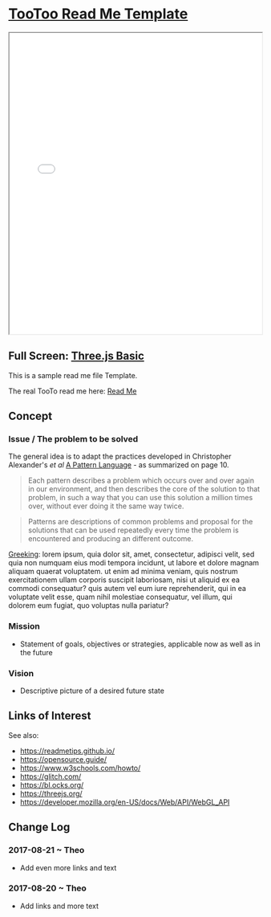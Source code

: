 <span style=display:none; >[You are now in a GitHub source code view - click this link to view Read Me file as a web page]( http://theo-armour.github.io/snippets/tootoo8-core/#README.md "View file as a web page." ) </span>


[TooToo Read Me Template]( #README.md )
====

<iframe class=iframeReadMe src=./plugins/threejs-basic.html width=100% height=600px onload=this.contentWindow.controls.enableZoom=false; ></iframe>

## Full Screen: [Three.js Basic]( ./plugins/threejs-basic.html )

This is a sample read me file Template.

The real TooTo read me here: [Read Me]( https://pushme-pullyou.github.io/tootoo-more/#README.md )


## Concept

### Issue / The problem to be solved

The general idea is to adapt the practices developed in Christopher Alexander's _et al_ [A Pattern Language]( https://books.google.com/books?id=hwAHmktpk5IC&pg=PR10#v=onepage&q&f=false ) - as summarized on page 10.

> Each pattern describes a problem which occurs over and over again in our environment, and then describes the core of the solution to that problem, in such a way that you can use this solution a million times over, without ever doing it the same way twice.

>Patterns are descriptions of common problems and proposal for the solutions that can be used repeatedly every time the problem is encountered and producing an different outcome.


[Greeking]( https://en.wikipedia.org/wiki/Greeking ): lorem ipsum, quia dolor sit, amet, consectetur, adipisci velit, sed quia non numquam eius modi tempora incidunt, ut labore et dolore magnam aliquam quaerat voluptatem. ut enim ad minima veniam, quis nostrum exercitationem ullam corporis suscipit laboriosam, nisi ut aliquid ex ea commodi consequatur? quis autem vel eum iure reprehenderit, qui in ea voluptate velit esse, quam nihil molestiae consequatur, vel illum, qui dolorem eum fugiat, quo voluptas nulla pariatur?


### Mission

* Statement of goals, objectives or strategies, applicable now as well as in the future


### Vision

* Descriptive picture of a desired future state


## Links of Interest


See also:

* https://readmetips.github.io/
* https://opensource.guide/
* https://www.w3schools.com/howto/
* https://glitch.com/
* https://bl.ocks.org/
* https://threejs.org/
* https://developer.mozilla.org/en-US/docs/Web/API/WebGL_API


## Change Log


### 2017-08-21 ~ Theo

* Add even more links and text

### 2017-08-20 ~ Theo

* Add links and more text




